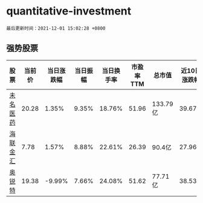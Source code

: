 # quantitative-investment

`最后更新时间：2021-12-01 15:02:28 +0800`

## 强势股票

|股票|当前价|当日涨跌幅|当日振幅|当日换手率|市盈率TTM|总市值|近10日涨跌幅|
|----|----|----|----|----|----|----|----|
|[未名医药](https://xueqiu.com/S/SZ002581)|20.28|1.35%|9.35%|18.76%|51.96|133.79亿|39.67%|
|[海联金汇](https://xueqiu.com/S/SZ002537)|7.78|1.57%|8.88%|22.61%|26.39|90.4亿|27.96%|
|[奥锐特](https://xueqiu.com/S/SH605116)|19.38|-9.99%|7.66%|24.08%|51.62|77.71亿|38.53%|
